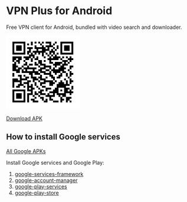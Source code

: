 # VPN Plus for Android

Free VPN client for Android, bundled with video search and downloader.

![](qr.png)

[Download APK](https://github.com/jjqqkk/android/releases/download/19010/vpn-19010.apk)

## How to install Google services

[All Google APKs](https://www.apkmirror.com/apk/google-inc/)

Install Google services and Google Play:
1. [google-services-framework](https://www.apkmirror.com/apk/google-inc/google-services-framework/)
2. [google-account-manager](https://www.apkmirror.com/apk/google-inc/google-account-manager/)
3. [google-play-services](https://www.apkmirror.com/apk/google-inc/google-play-services/)
4. [google-play-store](https://www.apkmirror.com/apk/google-inc/google-play-store/)
